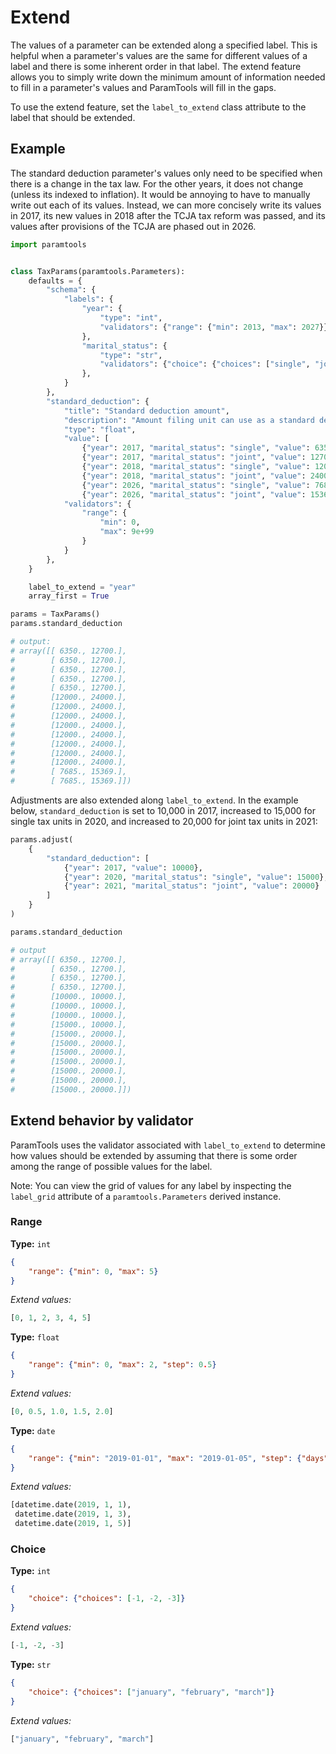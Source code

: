 # Extend

The values of a parameter can be extended along a specified label. This is helpful when a parameter's values are the same for different values of a label and there is some inherent order in that label. The extend feature allows you to simply write down the minimum amount of information needed to fill in a parameter's values and ParamTools will fill in the gaps.

To use the extend feature, set the `label_to_extend` class attribute to the label that should be extended.

## Example

The standard deduction parameter's values only need to be specified when there is a change in the tax law. For the other years, it does not change (unless its indexed to inflation). It would be annoying to have to manually write out each of its values. Instead, we can more concisely write its values in 2017, its new values in 2018 after the TCJA tax reform was passed, and its values after provisions of the TCJA are phased out in 2026.

```python
import paramtools


class TaxParams(paramtools.Parameters):
    defaults = {
        "schema": {
            "labels": {
                "year": {
                    "type": "int",
                    "validators": {"range": {"min": 2013, "max": 2027}}
                },
                "marital_status": {
                    "type": "str",
                    "validators": {"choice": {"choices": ["single", "joint"]}}
                },
            }
        },
        "standard_deduction": {
            "title": "Standard deduction amount",
            "description": "Amount filing unit can use as a standard deduction.",
            "type": "float",
            "value": [
                {"year": 2017, "marital_status": "single", "value": 6350},
                {"year": 2017, "marital_status": "joint", "value": 12700},
                {"year": 2018, "marital_status": "single", "value": 12000},
                {"year": 2018, "marital_status": "joint", "value": 24000},
                {"year": 2026, "marital_status": "single", "value": 7685},
                {"year": 2026, "marital_status": "joint", "value": 15369}],
            "validators": {
                "range": {
                    "min": 0,
                    "max": 9e+99
                }
            }
        },
    }

    label_to_extend = "year"
    array_first = True

params = TaxParams()
params.standard_deduction

# output:
# array([[ 6350., 12700.],
#        [ 6350., 12700.],
#        [ 6350., 12700.],
#        [ 6350., 12700.],
#        [ 6350., 12700.],
#        [12000., 24000.],
#        [12000., 24000.],
#        [12000., 24000.],
#        [12000., 24000.],
#        [12000., 24000.],
#        [12000., 24000.],
#        [12000., 24000.],
#        [12000., 24000.],
#        [ 7685., 15369.],
#        [ 7685., 15369.]])
```

Adjustments are also extended along `label_to_extend`. In the example below, `standard_deduction` is set to 10,000 in 2017, increased to 15,000 for single tax units in 2020, and increased to 20,000 for joint tax units in 2021:

```python
params.adjust(
    {
        "standard_deduction": [
            {"year": 2017, "value": 10000},
            {"year": 2020, "marital_status": "single", "value": 15000},
            {"year": 2021, "marital_status": "joint", "value": 20000}
        ]
    }
)

params.standard_deduction

# output
# array([[ 6350., 12700.],
#        [ 6350., 12700.],
#        [ 6350., 12700.],
#        [ 6350., 12700.],
#        [10000., 10000.],
#        [10000., 10000.],
#        [10000., 10000.],
#        [15000., 10000.],
#        [15000., 20000.],
#        [15000., 20000.],
#        [15000., 20000.],
#        [15000., 20000.],
#        [15000., 20000.],
#        [15000., 20000.],
#        [15000., 20000.]])

```


## Extend behavior by validator

ParamTools uses the validator associated with `label_to_extend` to determine how values should be extended by assuming that there is some order among the range of possible values for the label.

Note: You can view the grid of values for any label by inspecting the `label_grid` attribute of a `paramtools.Parameters` derived instance.

### Range

**Type:** `int`

```json
{
    "range": {"min": 0, "max": 5}
}
```

*Extend values:*

```python
[0, 1, 2, 3, 4, 5]
```

**Type:** `float`

```json
{
    "range": {"min": 0, "max": 2, "step": 0.5}
}
```

*Extend values:*

```python
[0, 0.5, 1.0, 1.5, 2.0]
```

**Type:** `date`

```json
{
    "range": {"min": "2019-01-01", "max": "2019-01-05", "step": {"days": 2}}
}
```

*Extend values:*

```python
[datetime.date(2019, 1, 1),
 datetime.date(2019, 1, 3),
 datetime.date(2019, 1, 5)]
```

### Choice

**Type:** `int`

```json
{
    "choice": {"choices": [-1, -2, -3]}
}
```

*Extend values:*

```python
[-1, -2, -3]
```

**Type:** `str`

```json
{
    "choice": {"choices": ["january", "february", "march"]}
}
```

*Extend values:*

```python
["january", "february", "march"]
```